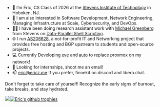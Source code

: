 - 👋 I’m Eric, CS Class of 2026 at the [Stevens Institute of Technology](https://stevens.edu) in Hoboken, NJ.
- 👀 I am also interested in Software Development, Network Engineering, Managing Infrastructure at Scale, Cybersecurity, and DevOps.
- 🧑‍🔬 I have been doing research assistant work with [Michael Greenberg](https://greenberg.science/) from Stevens on [Data-Parallel Shell Scripting](https://github.com/binpash).
- 🌐 I run [AS206628](https://as206628.net), a not-for-profit IT and Networking project that provides free hosting and BGP upstream to students and open-source projects.
- 💻 Currently Developing [eve](https://github.com/BasedDevelopment/eve) and [auto](https://github.com/BasedDevelopment/auto) to replace proxmox on my network!
- 🌈 Looking for internships, shoot me an email!
- 📫 eric@ericz.me If you prefer, finnekit on discord and libera.chat.

Don't forget to take care of yourself! Recognize the early signs of burnout, take breaks, and stay hydrated. 

<img src="https://github.com/ericzty/ericzty/blob/master/generated/overview.svg#gh-dark-mode-only" />[![Eric's github trophies](https://github-profile-trophy.vercel.app/?username=ericzty&no-frame=true&theme=nord&row=2&column=3)](https://github.com/ryo-ma/github-profile-trophy)
